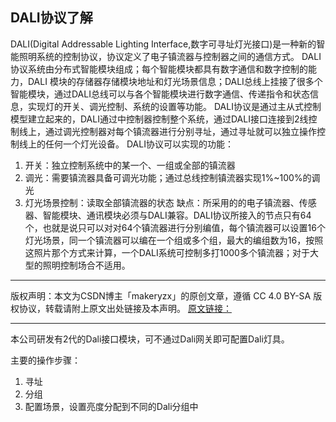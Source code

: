 ###
DALI协议了解
--- 

DALI(Digital Addressable Lighting Interface,数字可寻址灯光接口)是一种新的智能照明系统的控制协议，协议定义了电子镇流器与控制器之间的通信方式。
DALI协议系统由分布式智能模块组成；每个智能模块都具有数字通信和数字控制的能力，DALI 模块的存储器存储模块地址和灯光场景信息；DALI总线上挂接了很多个智能模块，通过DALI总线可以与各个智能模块进行数字通信、传递指令和状态信息，实现灯的开关、调光控制、系统的设置等功能。 
DALI协议是通过主从式控制模型建立起来的，DALI通过中控制器控制整个系统，通过DALI接口连接到2线控制线上，通过调光控制器对每个镇流器进行分别寻址，通过寻址就可以独立操作控制线上的任何一个灯光设备。
DALI协议可以实现的功能：

1. 开关：独立控制系统中的某一个、一组或全部的镇流器
2. 调光：需要镇流器具备可调光功能；通过总线控制镇流器实现1%~100%的调光
3. 灯光场景控制：读取全部镇流器的状态
缺点：所采用的的电子镇流器、传感器、智能模块、通讯模块必须与DALI兼容。DALI协议所接入的节点只有64个，也就是说只可以对对64个镇流器进行分别编值，每个镇流器可以设置16个灯光场景，同一个镇流器可以编在一个组或多个组，最大的编组数为16，按照这照片那个方式来计算，一个DALI系统可控制多打1000多个镇流器；对于大型的照明控制场合不适用。 

---
版权声明：本文为CSDN博主「makeryzx」的原创文章，遵循 CC 4.0 BY-SA 版权协议，转载请附上原文出处链接及本声明。
[原文链接：](https://blog.csdn.net/makeryzx/article/details/78912715)

---

本公司研发有2代的Dali接口模块，可不通过Dali网关即可配置Dali灯具。

主要的操作步骤：

1. 寻址
2. 分组
3. 配置场景，设置亮度分配到不同的Dali分组中

